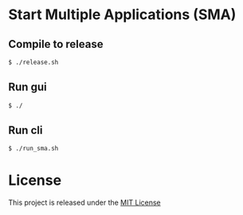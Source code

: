 # Start Multiple Applications (SMA)

## Compile to release
```bash
$ ./release.sh
```

## Run gui
```bash
$ ./
```

## Run cli
```bash
$ ./run_sma.sh
```

# License
This project is released under the [MIT License](LICENSE)